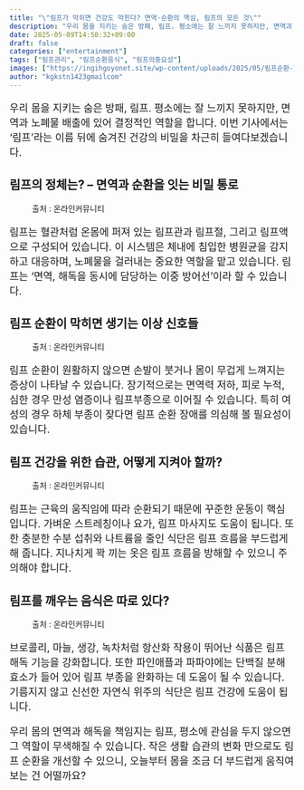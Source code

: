 ```yaml
---
title: "\"림프가 막히면 건강도 막힌다? 면역·순환의 핵심, 림프의 모든 것\""
description: "우리 몸을 지키는 숨은 방패, 림프. 평소에는 잘 느끼지 못하지만, 면역과 노폐물 배출에 있어 결정적인 역할을 합니다. 이번 기사에서는 ‘림프’라는 이름 뒤에 숨겨진 건강의 비밀을 차근히 들여다보겠습니다."
date: 2025-05-09T14:58:32+09:00
draft: false
categories: ["entertainment"]
tags: ["림프관리", "림프순환음식", "림프의중요성"]
images: ["https://ingihgoyonet.site/wp-content/uploads/2025/05/림프순환-1024x683.jpg", "https://ingihgoyonet.site/wp-content/uploads/2025/05/림프관리-684x1024.jpg", "https://ingihgoyonet.site/wp-content/uploads/2025/05/림프순환-2-684x1024.jpg", "https://ingihgoyonet.site/wp-content/uploads/2025/05/림프순환음식-1024x683.jpg"]
author: "kgkstn1423gmailcom"
---
```


<p style="font-size:18px">우리 몸을 지키는 숨은 방패, 림프. 평소에는 잘 느끼지 못하지만, 면역과 노폐물 배출에 있어 결정적인 역할을 합니다. 이번 기사에서는 ‘림프’라는 이름 뒤에 숨겨진 건강의 비밀을 차근히 들여다보겠습니다.</p> <h2 >림프의 정체는? – 면역과 순환을 잇는 비밀 통로</h2> <figure ><img src="https://ingihgoyonet.site/wp-content/uploads/2025/05/림프순환-1024x683.jpg" alt="" style="aspect-ratio:16/9;object-fit:cover"/><figcaption >출처 : 온라인커뮤니티</figcaption></figure> <p style="font-size:18px">림프는 혈관처럼 온몸에 퍼져 있는 림프관과 림프절, 그리고 림프액으로 구성되어 있습니다. 이 시스템은 체내에 침입한 병원균을 감지하고 대응하며, 노폐물을 걸러내는 중요한 역할을 맡고 있습니다. 림프는 ‘면역, 해독을 동시에 담당하는 이중 방어선’이라 할 수 있습니다.</p> <h2 >림프 순환이 막히면 생기는 이상 신호들</h2> <figure ><img src="https://ingihgoyonet.site/wp-content/uploads/2025/05/림프관리-684x1024.jpg" alt="" style="aspect-ratio:16/9;object-fit:cover"/><figcaption >출처 : 온라인커뮤니티</figcaption></figure> <p style="font-size:18px">림프 순환이 원활하지 않으면 손발이 붓거나 몸이 무겁게 느껴지는 증상이 나타날 수 있습니다. 장기적으로는 면역력 저하, 피로 누적, 심한 경우 만성 염증이나 림프부종으로 이어질 수 있습니다. 특히 여성의 경우 하체 부종이 잦다면 림프 순환 장애를 의심해 볼 필요성이 있습니다.</p> <h2 >림프 건강을 위한 습관, 어떻게 지켜아 할까?</h2> <figure ><img src="https://ingihgoyonet.site/wp-content/uploads/2025/05/림프순환-2-684x1024.jpg" alt="" style="aspect-ratio:16/9;object-fit:cover"/><figcaption >출처 : 온라인커뮤니티</figcaption></figure> <p style="font-size:18px">림프는 근육의 움직임에 따라 순환되기 때문에 꾸준한 운동이 핵심입니다. 가벼운 스트레칭이나 요가, 림프 마사지도 도움이 됩니다. 또한 충분한 수분 섭취와 나트륨을 줄인 식단은 림프 흐름을 부드럽게 해 줍니다. 지나치게 꽉 끼는 옷은 림프 흐름을 방해할 수 있으니 주의해야 합니다.</p> <h2 >림프를 깨우는 음식은 따로 있다?</h2> <figure ><img src="https://ingihgoyonet.site/wp-content/uploads/2025/05/림프순환음식-1024x683.jpg" alt="" style="aspect-ratio:16/9;object-fit:cover"/><figcaption >출처 : 온라인커뮤니티</figcaption></figure> <p style="font-size:18px">브로콜리, 마늘, 생강, 녹차처럼 항산화 작용이 뛰어난 식품은 림프 해독 기능을 강화합니다. 또한 파인애플과 파파야에는 단백질 분해 효소가 들어 있어 림프 부종을 완화하는 데 도움이 될 수 있습니다. 기름지지 않고 신선한 자연식 위주의 식단은 림프 건강에 도움이 됩니다.</p> <p style="font-size:18px">우리 몸의 면역과 해독을 책임지는 림프, 평소에 관심을 두지 않으면 그 역할이 무색해질 수 있습니다. 작은 생활 습관의 변화 만으로도 림프 순환을 개선할 수 있으니, 오늘부터 몸을 조금 더 부드럽게 움직여보는 건 어떨까요?</p>